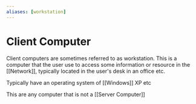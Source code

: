 ```yaml
---
aliases: [workstation]
---
```

# Client Computer
Client computers are sometimes referred to as workstation. This is a computer that the user use to access some information or resource in the [[Network]], typically located in the user's desk in an office etc. 

Typically have an operating system of [[Windows]] XP etc

This are any computer that is not a [[Server Computer]]
